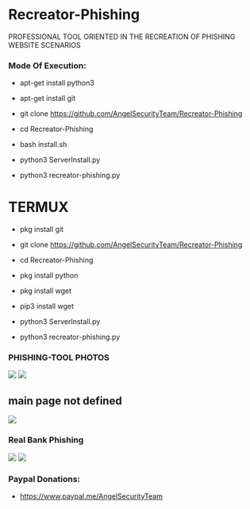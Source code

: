 # Recreator-Phishing

PROFESSIONAL TOOL ORIENTED IN THE RECREATION OF PHISHING WEBSITE SCENARIOS
 
<h3> Mode Of Execution: </h3>

* apt-get install python3

* apt-get install git 

* git clone https://github.com/AngelSecurityTeam/Recreator-Phishing

* cd Recreator-Phishing

* bash install.sh

* python3 ServerInstall.py

* python3 recreator-phishing.py

# TERMUX

* pkg install git

* git clone  https://github.com/AngelSecurityTeam/Recreator-Phishing

* cd Recreator-Phishing

* pkg install python

* pkg install wget

* pip3 install wget

* python3 ServerInstall.py

* python3 recreator-phishing.py


<h3> PHISHING-TOOL PHOTOS </h3>

<img src="https://github.com/AngelSecurityTeam/Recreator-Phishing/blob/master/fotosub4.png">

<img src="https://github.com/AngelSecurityTeam/Recreator-Phishing/blob/master/capv32.png">

<h2> main page not defined </h2>

<img src="https://github.com/AngelSecurityTeam/Recreator-Phishing/blob/master/capv333.png">


<h3> Real Bank Phishing </h3>

<img src="https://github.com/AngelSecurityTeam/Recreator-Phishing/blob/master/cap2.png">

<img src="https://github.com/AngelSecurityTeam/Recreator-Phishing/blob/master/cap3.png">

<h3> Paypal Donations: </h3>

* https://www.paypal.me/AngelSecurityTeam
